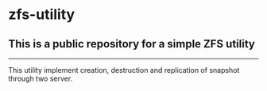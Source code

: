 # zfs-utility

This is a public repository for a simple ZFS utility
--------------------------------
--------------------------------

This utility implement creation, destruction and replication of snapshot through two server.
